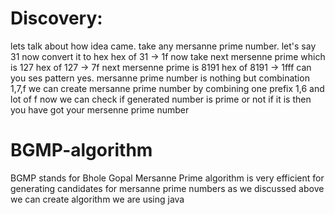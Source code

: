 
# Discovery:
lets talk about how idea came.
take any mersanne prime number.
let's say 31
now convert it to hex
hex of 31 -> 1f
now take next mersenne prime which is 127
hex of 127 -> 7f
next mersenne prime is 8191
hex of 8191 -> 1fff
can you ses pattern
yes. mersanne prime number is nothing but combination 1,7,f
we can create mersanne prime number by combining one prefix 1,6
and lot of f 
now we can check if generated number is prime or not 
if it is then you have got your mersenne prime number 

# BGMP-algorithm
BGMP stands for Bhole Gopal Mersanne Prime algorithm is very efficient for generating candidates for mersanne prime numbers
as we discussed above we can create algorithm 
we are using java


